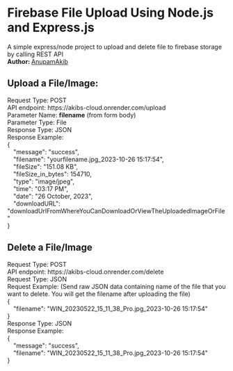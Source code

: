 # Firebase File Upload Using Node.js and Express.js
A simple express/node project to upload and delete file to firebase storage by calling REST API<br/>
<b>Author: </b> <a href="http://facebook.com/anupam.akib">AnupamAkib</a>
<h2>Upload a File/Image:</h2>
  Request Type: POST <br/>
  API endpoint: https://akibs-cloud.onrender.com/upload <br/>
  Parameter Name: <b>filename</b> (from form body) <br/>
  Parameter Type: File <br/>
  Response Type: JSON <br/>
  Response Example: <br/>
  {<br/>
    &#8195;"message": "success",<br/>
    &#8195;"filename": "yourfilename.jpg_2023-10-26 15:17:54",<br/>
    &#8195;"fileSize": "151.08 KB",<br/>
    &#8195;"fileSize_in_bytes": 154710,<br/>
    &#8195;"type": "image/jpeg",<br/>
    &#8195;"time": "03:17 PM",<br/>
    &#8195;"date": "26 October, 2023",<br/>
    &#8195;"downloadURL": "downloadUrlFromWhereYouCanDownloadOrViewTheUploadedImageOrFile"<br/>
  }<br/>

  <h2>Delete a File/Image</h2>
    Request Type: POST <br/>
    API endpoint: https://akibs-cloud.onrender.com/delete <br/>
    Request Type: JSON <br/>
    Request Example: (Send raw JSON data containing name of the file that you want to delete. You will get the filename after uploading the file) <br/>
    {<br/>
      &#8195;"filename": "WIN_20230522_15_11_38_Pro.jpg_2023-10-26 15:17:54"<br/>
    }<br/>
    Response Type: JSON <br/>
    Response Example: <br/>
    {<br/>
        &#8195;"message": "success",<br/>
        &#8195;"filename": "WIN_20230522_15_11_38_Pro.jpg_2023-10-26 15:17:54"<br/>
    }<br/>

